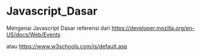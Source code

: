 # Javascript_Dasar
Mengenai Javascript Dasar 
referensi dari 
https://developer.mozilla.org/en-US/docs/Web/Events

atau
https://www.w3schools.com/js/default.asp
 
